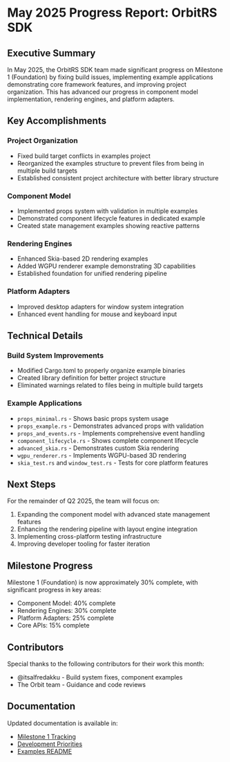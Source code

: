 # May 2025 Progress Report: OrbitRS SDK

## Executive Summary

In May 2025, the OrbitRS SDK team made significant progress on Milestone 1 (Foundation) by fixing build issues, implementing example applications demonstrating core framework features, and improving project organization. This has advanced our progress in component model implementation, rendering engines, and platform adapters.

## Key Accomplishments

### Project Organization
- Fixed build target conflicts in examples project
- Reorganized the examples structure to prevent files from being in multiple build targets
- Established consistent project architecture with better library structure

### Component Model
- Implemented props system with validation in multiple examples
- Demonstrated component lifecycle features in dedicated example
- Created state management examples showing reactive patterns

### Rendering Engines
- Enhanced Skia-based 2D rendering examples 
- Added WGPU renderer example demonstrating 3D capabilities
- Established foundation for unified rendering pipeline

### Platform Adapters
- Improved desktop adapters for window system integration
- Enhanced event handling for mouse and keyboard input

## Technical Details

### Build System Improvements
- Modified Cargo.toml to properly organize example binaries
- Created library definition for better project structure
- Eliminated warnings related to files being in multiple build targets

### Example Applications
- `props_minimal.rs` - Shows basic props system usage
- `props_example.rs` - Demonstrates advanced props with validation
- `props_and_events.rs` - Implements comprehensive event handling
- `component_lifecycle.rs` - Shows complete component lifecycle
- `advanced_skia.rs` - Demonstrates custom Skia rendering
- `wgpu_renderer.rs` - Implements WGPU-based 3D rendering
- `skia_test.rs` and `window_test.rs` - Tests for core platform features

## Next Steps

For the remainder of Q2 2025, the team will focus on:

1. Expanding the component model with advanced state management features
2. Enhancing the rendering pipeline with layout engine integration
3. Implementing cross-platform testing infrastructure
4. Improving developer tooling for faster iteration

## Milestone Progress

Milestone 1 (Foundation) is now approximately 30% complete, with significant progress in key areas:
- Component Model: 40% complete
- Rendering Engines: 30% complete
- Platform Adapters: 25% complete
- Core APIs: 15% complete

## Contributors

Special thanks to the following contributors for their work this month:
- @itsalfredakku - Build system fixes, component examples
- The Orbit team - Guidance and code reviews

## Documentation

Updated documentation is available in:
- [Milestone 1 Tracking](../roadmap/tracking/milestone-1-tracking.md)
- [Development Priorities](../DEVELOPMENT_PRIORITIES.md)
- [Examples README](../../examples/README.md)
